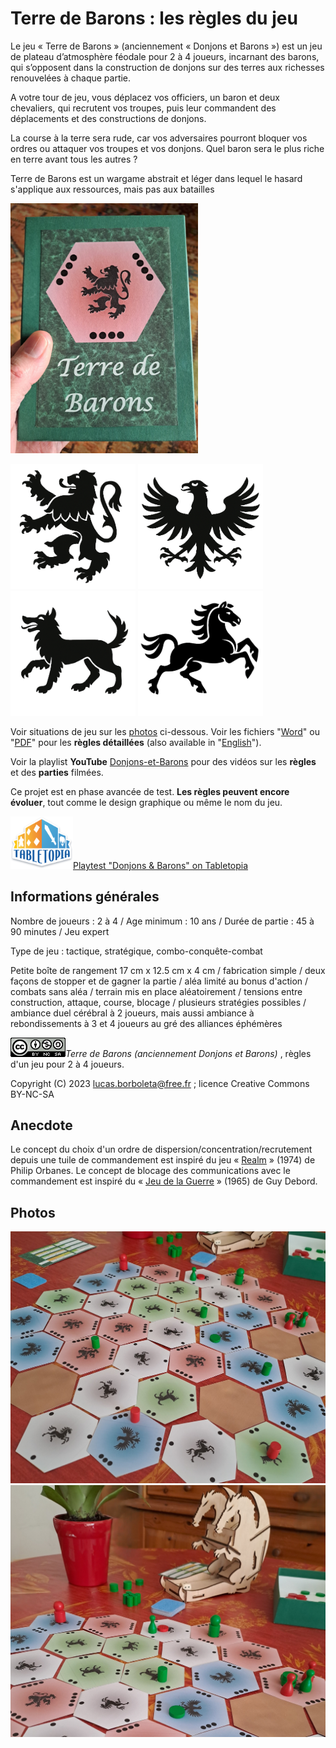 # Terre de Barons : les règles du jeu
Le jeu « Terre de Barons » (anciennement « Donjons et Barons ») est un jeu de plateau d’atmosphère féodale pour 2 à 4 joueurs, incarnant des barons, qui s’opposent dans la construction de donjons sur des terres aux richesses renouvelées à chaque partie. 

A votre tour de jeu, vous déplacez vos officiers, un baron et deux chevaliers, qui recrutent vos troupes, puis leur commandent des déplacements et des constructions de donjons. 

La course à la terre sera rude, car vos adversaires pourront bloquer vos ordres ou attaquer vos troupes et vos donjons. Quel baron sera le plus riche en terre avant tous les autres ?

Terre de Barons est un wargame abstrait et léger dans lequel le hasard s'applique aux ressources, mais pas aux batailles

<img src="./pictures/la-boite-donjons-et-barons-2025-1004-1906.jpg" width="300"/>

<img src="pictures/h-lion.png" width="200"/> <img src="pictures/h-aigle.png" width="200"/> <img src="pictures/h-loup.png" width="200"/> <img src="./pictures/h-cheval.png" width="200"/> 

Voir situations de jeu sur les [photos](#Photos) ci-dessous. Voir les fichiers "[Word](./Donjons-et-Barons-les-regles.docx)" ou "[PDF](./Donjons-et-Barons-les-regles.pdf)" pour les **règles détaillées** (also available in "[English](./Donjons-and-Barons-the-rules.pdf)").

Voir la playlist **YouTube** [Donjons-et-Barons](https://www.youtube.com/playlist?list=PLui_B_YF7szNSGDArisupSQ0EuoTJJkg8) pour des vidéos sur les **règles** et des **parties** filmées.

Ce projet est en phase avancée de test. **Les règles peuvent encore évoluer**, tout comme le design graphique ou même le nom du jeu.

<img src="./pictures/Tabletopia-Logo.png" width="100"/>[Playtest "Donjons & Barons" on Tabletopia](https://tabletopia.com/games/donjons-et-barons-qtzv6q/680x340) 

## Informations générales

Nombre de joueurs : 2 à 4 / Age minimum : 10 ans / Durée de partie : 45 à 90 minutes / Jeu expert

Type de jeu : tactique, stratégique, combo-conquête-combat

Petite boîte de rangement 17 cm x 12.5 cm x 4 cm / fabrication simple / deux façons de stopper et de gagner la partie / aléa limité au bonus d'action / combats sans aléa / terrain mis en place aléatoirement / tensions entre construction, attaque, course, blocage / plusieurs stratégies possibles / ambiance duel cérébral à 2 joueurs, mais aussi ambiance à rebondissements à 3 et 4 joueurs au gré des alliances éphémères

![](./pictures/CC-BY-NC-SA.png)*Terre de Barons (anciennement Donjons et Barons)* , règles d'un jeu pour 2 à 4 joueurs.

Copyright (C) 2023 [lucas.borboleta@free.fr](mailto:lucas.borboleta@free.fr) ; licence Creative Commons BY-NC-SA

## Anecdote
Le concept du choix d'un ordre de dispersion/concentration/recrutement depuis une tuile de commandement est inspiré du jeu « [Realm](https://boardgamegeek.com/boardgame/3024/realm) » (1974) de Philip Orbanes. Le concept de blocage des communications avec le commandement est inspiré du « [Jeu de la Guerre](https://fr.wikipedia.org/wiki/Le_Jeu_de_la_guerre_(livre)) » (1965) de Guy Debord.

## Photos

<img src="./pictures/Terre-de-Barons-2025-1012-a.jpg" style="zoom:100%;" />

<img src="./pictures/Terre-de-Barons-2025-1012-b.jpg" style="zoom:100%;" />

